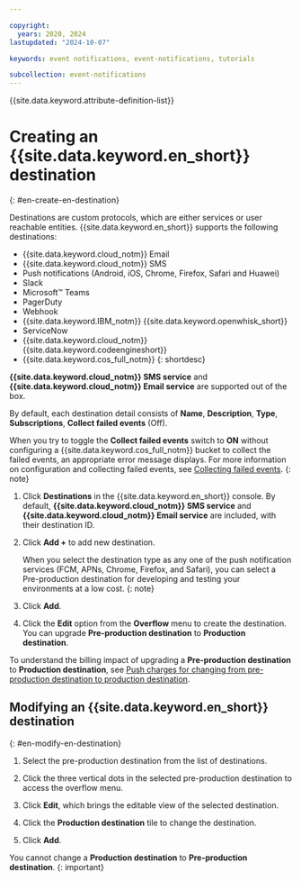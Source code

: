 ```yaml
---

copyright:
  years: 2020, 2024
lastupdated: "2024-10-07"

keywords: event notifications, event-notifications, tutorials

subcollection: event-notifications
---
```


{{site.data.keyword.attribute-definition-list}}

# Creating an {{site.data.keyword.en_short}} destination
{: #en-create-en-destination}

Destinations are custom protocols, which are either services or user reachable entities. {{site.data.keyword.en_short}} supports the following destinations:

- {{site.data.keyword.cloud_notm}} Email
- {{site.data.keyword.cloud_notm}} SMS
- Push notifications (Android, iOS, Chrome, Firefox, Safari and Huawei)
- Slack
- Microsoft&trade; Teams
- PagerDuty
- Webhook
- {{site.data.keyword.IBM_notm}} {{site.data.keyword.openwhisk_short}}
- ServiceNow
- {{site.data.keyword.cloud_notm}} {{site.data.keyword.codeengineshort}}
- {{site.data.keyword.cos_full_notm}}
{: shortdesc}

**{{site.data.keyword.cloud_notm}} SMS service** and **{{site.data.keyword.cloud_notm}} Email service** are supported out of the box.

By default, each destination detail consists of **Name**, **Description**, **Type**, **Subscriptions**, **Collect failed events** (Off).

When you try to toggle the **Collect failed events** switch to **ON** without configuring a {{site.data.keyword.cos_full_notm}} bucket to collect the failed events, an appropriate error message displays. For more information on configuration and collecting failed events, see [Collecting failed events](/docs/event-notifications?topic=event-notifications-en-cfe-integrations).
{: note}

1. Click **Destinations** in the {{site.data.keyword.en_short}} console. By default, **{{site.data.keyword.cloud_notm}} SMS service** and **{{site.data.keyword.cloud_notm}} Email service** are included, with their destination ID.

1. Click **Add +** to add new destination.

   When you select the destination type as any one of the push notification services (FCM, APNs, Chrome, Firefox, and Safari), you can select a Pre-production destination for developing and testing your environments at a low cost.
   {: note}

1. Click **Add**.

1. Click the **Edit** option from the **Overflow** menu to create the destination. You can upgrade **Pre-production destination** to **Production destination**.

To understand the billing impact of upgrading a **Pre-production destination** to **Production destination**, see [Push charges for changing from pre-production destination to production destination](/docs/event-notifications?topic=event-notifications-en-destinations-push#en-destinations-push-charge-preprod-to-prod).

## Modifying an {{site.data.keyword.en_short}} destination
{: #en-modify-en-destination}

1. Select the pre-production destination from the list of destinations.

1. Click the three vertical dots in the selected pre-production destination to access the overflow menu.

1. Click **Edit**, which brings the editable view of the selected destination.

1. Click the **Production destination** tile to change the destination.

1. Click **Add**.

You cannot change a **Production destination** to **Pre-production destination**.
{: important}
